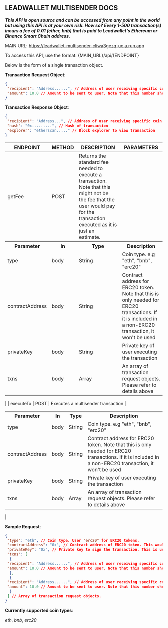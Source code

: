 ## LEADWALLET MULTISENDER DOCS

**_This API is open source and can be accessed from any point in the world but using this API is at your own risk. How so? Every 1-500 transaction(s) incurs a fee of 0.01 (ether, bnb) that is paid to Leadwallet's Ethereum or Binance Smart Chain address._**


MAIN URL: https://leadwallet-multisender-cliwa3gezq-uc.a.run.app


To access this API, use the format: {MAIN_URL}/api/{ENDPOINT}

Below is the form of a single transaction object.


**Transaction Request Object**:

```json
{
 "recipient": "Address......", // Address of user receiving specific coin or token.
 "amount": 10.0 // Amount to be sent to user. Note that this number should be in double precision (i.e in the form - 1.0) or an error would be thrown.
}
```

**Transaction Response Object**:

```json
{
 "recipient": "Address...", // Address of user receiving specific coin or token.
 "hash": "0x.........", // Hash of transaction
 "explorer": "etherscan....." // Block explorer to view transaction
}
```


| ENDPOINT | METHOD | DESCRIPTION         | PARAMETERS         |
|----------|--------|---------------------|--------------------|
| getFee   | POST   |   Returns the standard fee needed to execute a transaction. Note that this might not be the fee that the user would pay for the transaction executed as it is just an estimate.| <table>
<tr><th>Parameter</th><th>In</th><th>Type</th><th>Description</th></tr>
<tr><td>type</td><td>body</td><td>String</td><td>Coin type. e.g "eth", "bnb", "erc20"</td></tr>
<tr><td>contractAddress</td><td>body</td><td>String</td><td>Contract address for ERC20 token. Note that this is only needed for ERC20 transactions. If it is included in a non-ERC20 transaction, it won't be used</td></tr>
<tr><td>privateKey</td><td>body</td><td>String</td><td>Private key of user executing the transaction</td></tr>
<tr><td>txns</td><td>body</td><td>Array<TransactionRequest></td><td>An array of transaction request objects. Please refer to details above</td></tr>
</table> |
| executeTx   | POST   |   Executes a multisender transaction | <table>
<tr><th>Parameter</th><th>In</th><th>Type</th><th>Description</th></tr>
<tr><td>type</td><td>body</td><td>String</td><td>Coin type. e.g "eth", "bnb", "erc20"</td></tr>
<tr><td>contractAddress</td><td>body</td><td>String</td><td>Contract address for ERC20 token. Note that this is only needed for ERC20 transactions. If it is included in a non-ERC20 transaction, it won't be used</td></tr>
<tr><td>privateKey</td><td>body</td><td>String</td><td>Private key of user executing the transaction</td></tr>
<tr><td>txns</td><td>body</td><td>Array<TransactionRequest></td><td>An array of transaction request objects. Please refer to details above</td></tr>
</table> |


**Sample Request**:

```json
{
 "type": "eth", // Coin type. User "erc20" for ERC20 tokens.
 "contractAddress": "0x", // Contract address of ERC20 token. This would only be used if the coin type is "erc20". There is no need to include it if the transaction isn't an ERC20 transaction.
 "privateKey": "0x", // Private key to sign the transaction. This is usually the private key of the user sending the transaction.
 "txns": [
  {
 "recipient": "Address......", // Address of user receiving specific coin or token.
 "amount": 10.0 // Amount to be sent to user. Note that this number should be in double precision (i.e in the form - 1.0) or an error would be thrown.
  },
  {
 "recipient": "Address......", // Address of user receiving specific coin or token.
 "amount": 10.0 // Amount to be sent to user. Note that this number should be in double precision (i.e in the form - 1.0) or an error would be thrown.
  }
 ] // Array of transaction request objects.
}
```

**Currently supported coin types**:

*eth*, *bnb*, *erc20*